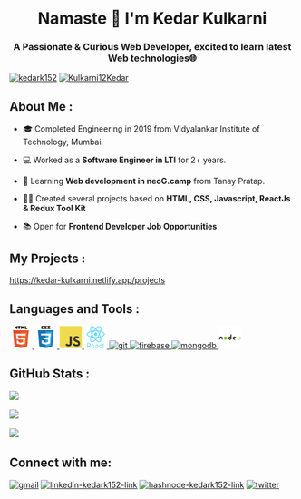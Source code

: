 <h1 align="center">Namaste 🙏 I'm Kedar Kulkarni</h1>
<h3 align="center">A Passionate & Curious Web Developer, excited to learn latest Web technologies🌐</h3>
<p align="left"> 
  <a href="https://www.linkedin.com/in/kedark152/" target="blank"><img src="https://img.shields.io/badge/LinkedIn-0077B5?style=for-the-badge&logo=linkedin&logoColor=white" alt="kedark152" /></a> 
  <a href="https://twitter.com/Kulkarni12Kedar" target="blank"><img src="https://img.shields.io/twitter/follow/Kulkarni12Kedar?logo=twitter&style=for-the-badge" alt="Kulkarni12Kedar" />
  </a> 
</p>


## About Me : 
- 🎓 Completed Engineering in 2019 from Vidyalankar Institute of Technology, Mumbai.

- 💻 Worked as a **Software Engineer in LTI** for 2+ years.

- 🌱 Learning **Web development in neoG.camp** from Tanay Pratap.

- ✍🏻 Created several projects based on **HTML, CSS, Javascript, ReactJs & Redux Tool Kit**

- 📚 Open for **Frontend Developer Job Opportunities**

## My Projects :
https://kedar-kulkarni.netlify.app/projects


## Languages and Tools : 
<p align="left"> 
  <a href="https://www.w3.org/html/" target="_blank"> 
   <img src="https://raw.githubusercontent.com/devicons/devicon/master/icons/html5/html5-original-wordmark.svg" alt="html5" width="40" height="40"/> 
  </a>  
  <a href="https://www.w3schools.com/css/" target="_blank"> 
   <img src="https://raw.githubusercontent.com/devicons/devicon/master/icons/css3/css3-original-wordmark.svg" alt="css3" width="40" height="40"/> 
  </a> 
    <a href="https://developer.mozilla.org/en-US/docs/Web/JavaScript" target="_blank"> 
    <img src="https://raw.githubusercontent.com/devicons/devicon/master/icons/javascript/javascript-original.svg" alt="javascript" width="40" height="40"/> 
  </a>
  <a href="https://reactjs.org/" target="_blank"> 
    <img src="https://raw.githubusercontent.com/devicons/devicon/master/icons/react/react-original-wordmark.svg" alt="react" width="40" height="40"/> 
  </a>  
   <a href="https://git-scm.com/" target="_blank"> 
    <img src="https://www.vectorlogo.zone/logos/git-scm/git-scm-icon.svg" alt="git" width="40" height="40"/>
  </a>
  <a href="https://firebase.google.com/" target="_blank"> 
    <img src="https://www.vectorlogo.zone/logos/firebase/firebase-icon.svg" alt="firebase" width="40" height="40"/> 
  </a> 
  <a href="https://www.mongodb.com/" target="_blank"> 
    <img src="https://img.shields.io/badge/MongoDB-4EA94B?style=for-the-badge&logo=mongodb&logoColor=white" alt="mongodb"/> 
  </a> 
  <a href="https://nodejs.org" target="_blank"> 
  <img src="https://raw.githubusercontent.com/devicons/devicon/master/icons/nodejs/nodejs-original-wordmark.svg" alt="nodejs" width="40" height="40"/> 
  </a> 
   </p>
   
  ## GitHub Stats :
 <p align="left"><img src="https://github-readme-stats.vercel.app/api?username=kedark152&layout=compact&theme=radical"></img></p>
 <p align="left"><img src="https://github-readme-stats.vercel.app/api/top-langs/?username=kedark152&layout=compact&theme=radical"></img></p>
 <p align="left"><img src="https://github-profile-summary-cards.vercel.app/api/cards/profile-details?username=kedark152&layout=compact&theme=radical"></img></p>
 
 ## Connect with me:
<p align="left">
<a href = "mailto: kedar.kulkarni12@gmail.com" target="blank"><img src="https://img.shields.io/badge/Gmail-D14836?style=for-the-badge&logo=gmail&logoColor=white" alt="gmail" /></a>
<a href="https://www.linkedin.com/in/kedark152/" target="blank"><img src="https://img.shields.io/badge/LinkedIn-0077B5?style=for-the-badge&logo=linkedin&logoColor=white" alt="linkedin-kedark152-link" /></a>
<a href="https://kedark152.hashnode.dev/" target="blank"><img src="https://img.shields.io/badge/Hashnode-2962FF?style=for-the-badge&logo=hashnode&logoColor=white" alt="hashnode-kedark152-link" /></a>
<a href="https://twitter.com/Kulkarni12Kedar" target="blank"><img src="https://img.shields.io/badge/Twitter-1DA1F2?style=for-the-badge&logo=twitter&logoColor=white" alt="twitter" /></a>
</p>
<!---
kedark152/kedark152 is a ✨ special ✨ repository because its `README.md` (this file) appears on your GitHub profile.
You can click the Preview link to take a look at your changes.
--->
